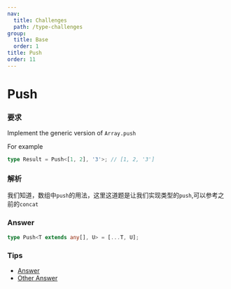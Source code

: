 ```yaml
---
nav:
  title: Challenges
  path: /type-challenges
group:
  title: Base
  order: 1
title: Push
order: 11
---
```


# Push

### 要求

Implement the generic version of `Array.push`

For example

```ts
type Result = Push<[1, 2], '3'>; // [1, 2, '3']
```

### 解析

我们知道，数组中`push`的用法，这里这道题是让我们实现类型的`push`,可以参考之前的`concat`

### Answer

```ts
type Push<T extends any[], U> = [...T, U];
```

### Tips

- [Answer](https://www.typescriptlang.org/play?#code/PQKgUABBDMAMCsB2CBaCAFArgZwBaVRSOIICMBPCAKwEsBDAOwHM9GIAKAAVsZd0YC2AUwAudAJQQAxELrZKUugCcldcgQJStEAIqYh2ETQD2DDVACSAgA4AbIcIYiII3EIhMhDIUpoBjCAA3H2wTBghjADMIAAM4gEEVNQA6axxcOJjzCAAxYyUIIQAPOht7bMyRcmsDP19rEQIqmogAJQNMW2cAXgx0gB4AbQBGABoIACYAXXGAcmhZgD4IYGAIEfGJuYWpgkzs5YA1GiEAdwjwgHEaEQAJTFIALghcERFrbEfVkWw-XGSqNhkvkmMA4EgwCBgGAYaAIAB9RFI5FIiAATWMmAKAGFjAATdy3HzuFGkxEQKEw5ruLB4foAFUKRREXjx2AgjHIgxmEAAqsteoMIMkRfTxryILtYSAEWSURB6QZnNi5AZZXLUZSaDZ8s4AN4QACiAEdMHRbONDUUan4RJbrUJbTlzdghOMAHLGEQms22CAAXwgkSUxgEEFmnGpKD+5vszAMwEwRls2FmVOq7j8qvZgoIVptIn6PvN-VpuCGPOGi3GIymi2reYdtqLppLZaGY0mPPmSxrna24Z29dGjYLLd9pYGg1mw1mm22sx5pGMxnsjGr6xnc8mC-Gy9XsgYdYbUul6o18NyWNcPggAGUWR9zxqKdDQARlnf+Ep3ORMQVsFXJMwk+F43g+L5gB+P4ASBEEwQQRBgEYbBTh8D8IGOM4IEA2xgNMUDXneT5vl+f5AWBJRQXBJDcPwhhsAwgBZfJ3GxfhbDjTxCPAkioLI2DKKYSFoTAIA)
- [Other Answer](https://github.com/type-challenges/type-challenges/issues?q=label%3A3057+label%3Aanswer)
